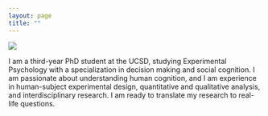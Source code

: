 ```yaml
---
layout: page
title: ""
---
```



  <img src="http://shirleyxingyuliu.github.io/websitephoto.JPG?raw=true" />

I am a third-year PhD student at the UCSD, studying Experimental Psychology with a specialization in decision making and social cognition. I am passionate about understanding human cognition, and I am experience in human-subject experimental design, quantitative and qualitative analysis, and interdisciplinary research. I am ready to translate my research to real-life questions.
